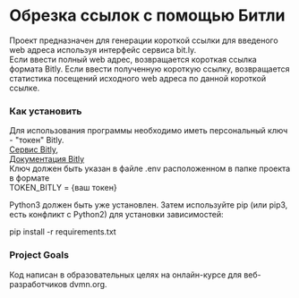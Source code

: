 # Обрезка ссылок с помощью Битли

Проект предназначен для генерации короткой ссылки для введеного web адреса используя интерфейс 
сервиса bit.ly.  
Если ввести полный web адрес, возвращается короткая ссылка формата Bitly.
Если ввести полученную короткую ссылку, возвращается статистика посещений исходного web адреса 
по данной короткой ссылке.

### Как установить

Для использования программы необходимо иметь персональный ключ - "токен" Bitly.  
[Сервис Bitly](https://app.bitly.com/),  
[Документация Bitly](https://dev.bitly.com/)  
Ключ должен быть указан в файле .env расположенном в папке проекта в формате  
TOKEN_BITLY = {ваш токен}

Python3 должен быть уже установлен. Затем используйте pip (или pip3, есть конфликт с Python2) для установки зависимостей:

pip install -r requirements.txt

### Project Goals

Код написан в образовательных целях на онлайн-курсе для веб-разработчиков dvmn.org.
